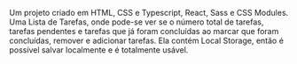 Um projeto criado em HTML, CSS e Typescript, React, Sass e CSS Modules. Uma Lista de Tarefas, onde pode-se ver se o número total de tarefas, tarefas pendentes e tarefas que já foram concluídas ao marcar que foram concluídas, remover e adicionar tarefas. Ela contém Local Storage, então é possível salvar localmente e é totalmente usável.

